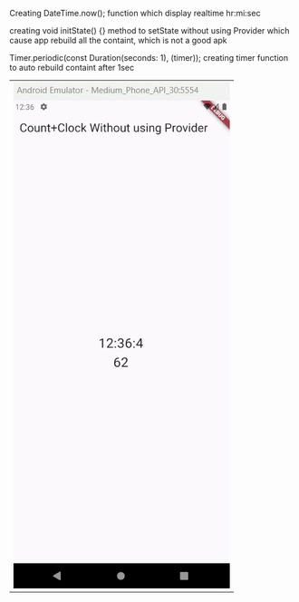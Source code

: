 <p>Creating DateTime.now(); function which display realtime hr:mi:sec </p>
<p>creating void initState() {} method to setState without using Provider which cause app rebuild all the containt, which is not a good apk</p>
<p>Timer.periodic(const Duration(seconds: 1), (timer)); creating timer function to auto rebuild containt after 1sec</p>
<table>
<tr>
    <td><img src="https://github.com/suraj-khot-19/img/blob/main/provider2.gif" alt="provider2"></td>
</tr>
</table>
